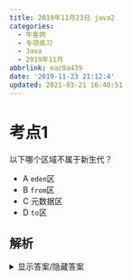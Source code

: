 ```yaml
---
title: 2019年11月23日 java2
categories: 
  - 牛客网
  - 专项练习
  - Java
  - 2019年11月
abbrlink: eac8a439
date: '2019-11-23 21:12:4'
updated: 2021-03-21 16:40:51
---
```

# 考点1
以下哪个区域不属于新生代？
- A `eden`区
- B `from`区
- C 元数据区
- D `to`区

## 解析
<details><summary>显示答案/隐藏答案</summary>正确答案: C</details>

